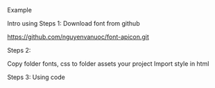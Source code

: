 Example
<i class="-ap icon-download"></i>

Intro using
Steps 1: Download font from github

https://github.com/nguyenvanuoc/font-apicon.git

Steps 2:

Copy folder fonts, css to folder assets your project
Import style in html
<link rel="stylesheet" type="text/css" href="../assets/ap8/css/style.css"/>

Steps 3: Using code

<i class="-ap icon-download"></i>
